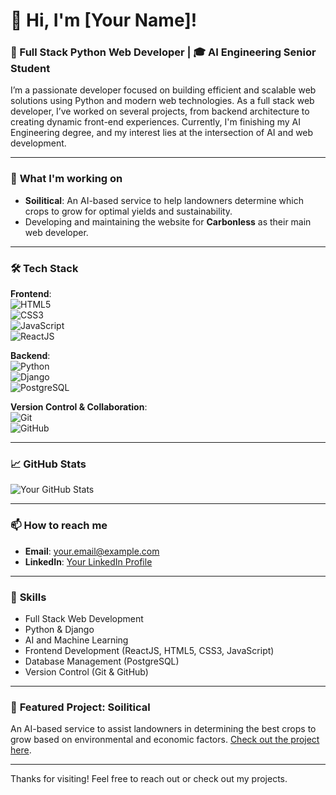 # 👋 Hi, I'm [Your Name]!

### 🚀 Full Stack Python Web Developer | 🎓 AI Engineering Senior Student

I’m a passionate developer focused on building efficient and scalable web solutions using Python and modern web technologies. As a full stack web developer, I’ve worked on several projects, from backend architecture to creating dynamic front-end experiences. Currently, I'm finishing my AI Engineering degree, and my interest lies at the intersection of AI and web development.

---

### 🌱 **What I'm working on**
- **Soilitical**: An AI-based service to help landowners determine which crops to grow for optimal yields and sustainability.
- Developing and maintaining the website for **Carbonless** as their main web developer.

---

### 🛠️ **Tech Stack**

**Frontend**:  
![HTML5](https://img.shields.io/badge/-HTML5-E34F26?style=flat&logo=html5&logoColor=white)  
![CSS3](https://img.shields.io/badge/-CSS3-1572B6?style=flat&logo=css3&logoColor=white)  
![JavaScript](https://img.shields.io/badge/-JavaScript-F7DF1E?style=flat&logo=javascript&logoColor=black)  
![ReactJS](https://img.shields.io/badge/-ReactJS-61DAFB?style=flat&logo=react&logoColor=black)

**Backend**:  
![Python](https://img.shields.io/badge/-Python-3776AB?style=flat&logo=python&logoColor=white)  
![Django](https://img.shields.io/badge/-Django-092E20?style=flat&logo=django&logoColor=white)  
![PostgreSQL](https://img.shields.io/badge/-PostgreSQL-4169E1?style=flat&logo=postgresql&logoColor=white)

**Version Control & Collaboration**:  
![Git](https://img.shields.io/badge/-Git-F05032?style=flat&logo=git&logoColor=white)  
![GitHub](https://img.shields.io/badge/-GitHub-181717?style=flat&logo=github&logoColor=white)

---

### 📈 **GitHub Stats**
![Your GitHub Stats](https://github-readme-stats.vercel.app/api?username=YourUsername&show_icons=true&theme=radical)

---

### 📫 **How to reach me**
- **Email**: your.email@example.com
- **LinkedIn**: [Your LinkedIn Profile](https://linkedin.com/in/yourprofile)

---

### 🎯 **Skills**
- Full Stack Web Development
- Python & Django
- AI and Machine Learning
- Frontend Development (ReactJS, HTML5, CSS3, JavaScript)
- Database Management (PostgreSQL)
- Version Control (Git & GitHub)

---

### 🌟 **Featured Project: Soilitical**
An AI-based service to assist landowners in determining the best crops to grow based on environmental and economic factors. [Check out the project here](#).

---

Thanks for visiting! Feel free to reach out or check out my projects.
